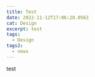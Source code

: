 ```yaml
---
title: Test
date: 2022-11-12T17:06:28.056Z
cat: Design
excerpt: test
tags:
  - Design
tags2:
  - news
---
```

t﻿est